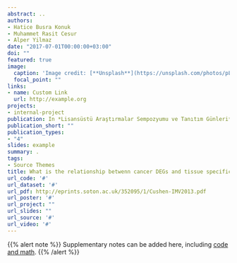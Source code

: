 ```yaml
---
abstract: ..
authors:
- Hatice Busra Konuk
- Muhammet Rasit Cesur 
- Alper Yilmaz
date: "2017-07-01T00:00:00+03:00"
doi: ""
featured: true
image:
  caption: 'Image credit: [**Unsplash**](https://unsplash.com/photos/pLCdAaMFLTE)'
  focal_point: ""
links:
- name: Custom Link
  url: http://example.org
projects:
- internal-project
publication: In *Lisansüstü Araştırmalar Sempozyumu ve Tanıtım Günleri*
publication_short: ""
publication_types:
- "4"
slides: example
summary: .
tags:
- Source Themes
title: What is the relationship betwenn cancer DEGs and tissue specific genes
url_code: '#'
url_dataset: '#'
url_pdf: http://eprints.soton.ac.uk/352095/1/Cushen-IMV2013.pdf
url_poster: '#'
url_project: ""
url_slides: ""
url_source: '#'
url_video: '#'
---
```


{{% alert note %}}
Supplementary notes can be added here, including [code and math](https://sourcethemes.com/academic/docs/writing-markdown-latex/).
{{% /alert %}}
